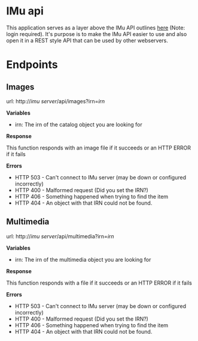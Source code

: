 # IMu api

This application serves as a layer above the IMu API outlines [here](https://emu.kesoftware.com/support/downloads/imu) (Note: login required).  It's purpose is to make the IMu API easier to use and also open it in a REST style API that can be used by other webservers.

# Endpoints

## Images

url: http://*imu server*/api/images?irn=*irn*

**Variables**

* irn: The irn of the catalog object you are looking for

**Response**

This function responds with an image file if it succeeds or an HTTP ERROR if it fails

**Errors**

* HTTP 503 - Can't connect to IMu server (may be down or configured incorrectly)
* HTTP 400 - Malformed request (Did you set the IRN?)
* HTTP 406 - Something happened when trying to find the item
* HTTP 404 - An object with that IRN could not be found.

## Multimedia

url: http://*imu server*/api/multimedia?irn=*irn*

**Variables**

* irn: The irn of the multimedia object you are looking for

**Response**

This function responds with a file if it succeeds or an HTTP ERROR if it fails

**Errors**

* HTTP 503 - Can't connect to IMu server (may be down or configured incorrectly)
* HTTP 400 - Malformed request (Did you set the IRN?)
* HTTP 406 - Something happened when trying to find the item
* HTTP 404 - An object with that IRN could not be found.
